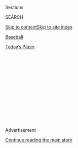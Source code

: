 <div id="app">

<div>

<div>

<div>

<div class="NYTAppHideMasthead css-1q2w90k e1suatyy0">

<div class="section css-ui9rw0 e1suatyy2">

<div class="css-eph4ug er09x8g0">

<div class="css-6n7j50">

</div>

<span class="css-1dv1kvn">Sections</span>

<div class="css-10488qs">

<span class="css-1dv1kvn">SEARCH</span>

</div>

[Skip to content](#site-content)[Skip to site
index](#site-index)

</div>

<div id="masthead-section-label" class="css-1wr3we4 eaxe0e00">

[Baseball](https://www.nytimes3xbfgragh.onion/section/sports/baseball)

</div>

<div class="css-10698na e1huz5gh0">

</div>

</div>

<div id="masthead-bar-one" class="section hasLinks css-15hmgas e1csuq9d3">

<div class="css-uqyvli e1csuq9d0">

</div>

<div class="css-1uqjmks e1csuq9d1">

</div>

<div class="css-9e9ivx">

[](https://myaccount.nytimes3xbfgragh.onion/auth/login?response_type=cookie&client_id=vi)

</div>

<div class="css-1bvtpon e1csuq9d2">

[Today’s
Paper](https://www.nytimes3xbfgragh.onion/section/todayspaper)

</div>

</div>

</div>

</div>

<div data-aria-hidden="false">

<div id="site-content" data-role="main">

<div>

<div class="css-1aor85t" style="opacity:0.000000001;z-index:-1;visibility:hidden">

<div class="css-1hqnpie">

<div class="css-epjblv">

<span class="css-17xtcya">[Baseball](/section/sports/baseball)</span><span class="css-x15j1o">|</span><span class="css-fwqvlz">Mets’
Yoenis Cespedes Opts Out of 2020
Season</span>

</div>

<div class="css-k008qs">

<div class="css-1iwv8en">

<span class="css-18z7m18"></span>

<div>

</div>

</div>

<span class="css-1n6z4y">https://nyti.ms/2EMDzN3</span>

<div class="css-1705lsu">

<div class="css-4xjgmj">

<div class="css-4skfbu" data-role="toolbar" data-aria-label="Social Media Share buttons, Save button, and Comments Panel with current comment count" data-testid="share-tools">

  - 
  - 
  - 
  - 
    
    <div class="css-6n7j50">
    
    </div>

  - 

</div>

</div>

</div>

</div>

</div>

</div>

<div id="NYT_TOP_BANNER_REGION" class="css-13pd83m">

</div>

<div id="top-wrapper" class="css-1sy8kpn">

<div id="top-slug" class="css-l9onyx">

Advertisement

</div>

[Continue reading the main
story](#after-top)

<div class="ad top-wrapper" style="text-align:center;height:100%;display:block;min-height:250px">

<div id="top" class="place-ad" data-position="top" data-size-key="top">

</div>

</div>

<div id="after-top">

</div>

</div>

<div>

<div id="sponsor-wrapper" class="css-1hyfx7x">

<div id="sponsor-slug" class="css-19vbshk">

Supported by

</div>

[Continue reading the main
story](#after-sponsor)

<div id="sponsor" class="ad sponsor-wrapper" style="text-align:center;height:100%;display:block">

</div>

<div id="after-sponsor">

</div>

</div>

<div class="css-186x18t">

</div>

<div class="css-1vkm6nb ehdk2mb0">

# Mets’ Yoenis Cespedes Opts Out of 2020 Season

</div>

Cespedes had failed to show up to the ballpark in Atlanta for the Mets’
game against the Braves on Sunday, and the team did not know his
whereabouts. After the game, they announced his decision to opt out.

<div class="css-79elbk" data-testid="photoviewer-wrapper">

<div class="css-z3e15g" data-testid="photoviewer-wrapper-hidden">

</div>

<div class="css-1a48zt4 ehw59r15" data-testid="photoviewer-children">

![<span class="css-16f3y1r e13ogyst0" data-aria-hidden="true">Mets
outfielder Yoenis Cespedes was batting .161 in eight games this
season.</span><span class="css-cnj6d5 e1z0qqy90" itemprop="copyrightHolder"><span class="css-1ly73wi e1tej78p0">Credit...</span><span><span>Ben
Solomon for The New York
Times</span></span></span>](https://static01.graylady3jvrrxbe.onion/images/2020/08/03/sports/03mlb-mets/merlin_175098162_6c436e44-6d02-4c9a-b3f9-841674e870b0-articleLarge.jpg?quality=75&auto=webp&disable=upscale)

</div>

</div>

<div class="css-18e8msd">

<div class="css-vp77d3 epjyd6m0">

<div class="css-1baulvz">

By <span class="css-1baulvz last-byline" itemprop="name">Kevin
Armstrong</span>

</div>

</div>

  - 
    
    <div class="css-ld3wwf e16638kd2">
    
    Aug. 2,
    2020
    
    </div>

  - 
    
    <div class="css-4xjgmj">
    
    <div class="css-d8bdto" data-role="toolbar" data-aria-label="Social Media Share buttons, Save button, and Comments Panel with current comment count" data-testid="share-tools">
    
      - 
      - 
      - 
      - 
        
        <div class="css-6n7j50">
        
        </div>
    
      - 
    
    </div>
    
    </div>

</div>

</div>

<div class="section meteredContent css-1r7ky0e" name="articleBody" itemprop="articleBody">

<div class="css-1fanzo5 StoryBodyCompanionColumn">

<div class="css-53u6y8">

When Mets Manager Luis Rojas realized Yoenis Cespedes, one of his most
powerful hitters, was not at the ballpark in Atlanta on Sunday morning,
he sent his outfielder a text message and followed with a phone call.
Cespedes did not reply.

The Mets then sent a security detail to the team hotel. Cespedes was not
there, and his belongings were gone, too.

Hours later, the Mets learned from Cespedes’s agent that the player was
healthy and not in danger, but that he had decided to opt out of the
2020 season for what General Manager Brodie Van Wagenen called
“Covid-related reasons.”

“It was surprising, without question,” Van Wagenen said of Cespedes’s
decision after the Mets’ 4-0 loss to the Braves.

</div>

</div>

<div class="css-1fanzo5 StoryBodyCompanionColumn">

<div class="css-53u6y8">

For the Mets (3-7), it was one more blow on a day that ended with a
fifth consecutive defeat. As concerns about coronavirus outbreaks among
the Miami Marlins and St. Louis Cardinals have forced players to
reconsider plans to play a 60-game season, Cespedes became the 19th
major leaguer to opt out, according to Baseball America. He was the
first Mets player to do so.

Cespedes, 34, had been expected to provide power to the Mets this
season. After missing the majority of the last two seasons with a
variety of injuries, he hit a home run in the season opener this year to
propel the Mets to a 1-0 win over the Braves. It was his first home run
since his previous major league game, on July 20, 2018.

But he struggled in the days since, hitting .161 with two homers over
all. On Saturday, Rojas noted that Cespedes was on the first bus to the
stadium, and the manager talked to him about progressing to the point of
playing left field after starting the season as a designated hitter,
which is being used in both the American and National Leagues this year.
In that night’s game, Cespedes struck out twice, finished 0 for 4 and
left five runners on base in a 7-1 loss. Rojas said he did not speak to
Cespedes afterward and had not told Cespedes he would not be in the
lineup on Sunday.

“We felt with him, the more at-bats he got the more ready he was going
to be,” said Rojas, who did not learn about Cespedes’s decision to opt
out until after Sunday’s game. “No conversations about diminishing
playing time or anything like that.”

Rojas did not believe his players or coaches would look at Cespedes, an
All-Star in 2014 and 2016, any differently because of his decision.

</div>

</div>

<div class="css-1fanzo5 StoryBodyCompanionColumn">

<div class="css-53u6y8">

“Everyone on this team looks up to Cespedes because of his ability to
play the game and what he has done and the way he carries himself in the
clubhouse,” Rojas said. “Everyone has a good relationship with him. I’m
sure I wasn’t the only one who was texting him trying to find out where
he was
pregame.”

<div id="NYT_MAIN_CONTENT_2_REGION" class="css-9tf9ac">

<div>

<div id="styln-prism-freeform-1595872471455" class="section interactive-content interactive-size-medium css-1ftcdic">

<div class="css-17ih8de interactive-body">

<div id="prism-freeform-block-29614" class="css-19mumt8" data-role="complementary" data-storyline="The Games Resume" data-truncated="false" tabindex="0">

<div class="css-a8d9oz">

<div>

### The Games Resume

#### Sports and the Virus

Updated Aug. 4, 2020

Here’s what’s happening as the world of sports slowly comes back to
life:

  -   - As the virus spreads through baseball, [so does
        frustration](https://www.nytimes3xbfgragh.onion/2020/08/03/sports/baseball/mlb-coronavirus-outbreak.html?action=click&pgtype=Article&state=default&region=MAIN_CONTENT_2&context=storylines_keepup).
        Series have been postponed, teams have been quarantined and road
        trips have been rerouted in a season that has been defined above
        all by its precariousness.
      - On all but the two biggest courts, automated line calls [will
        replace human
        judges](https://www.nytimes3xbfgragh.onion/2020/08/03/sports/tennis/us-open-hawkeye-line-judges.html?action=click&pgtype=Article&state=default&region=MAIN_CONTENT_2&context=storylines_keepup)
        at the U.S. Open to reduce the number of people on site during
        the pandemic.
      - Mets star Yoenis Cespedes is healthy, but [has decided to opt
        out](https://www.nytimes3xbfgragh.onion/2020/08/02/sports/baseball/Yoenis-cespedes-opt-out-rule.html?action=click&pgtype=Article&state=default&region=MAIN_CONTENT_2&context=storylines_keepup)
        of the 2020 baseball season for Covid-related reasons.

<div id="styln-survey-component-29614" class="styln-survey-component">

</div>

</div>

</div>

</div>

</div>

</div>

</div>

</div>

But Saturday’s game may end up being Cespedes’s final one as a Met. His
four-year contract expires after this season. The Mets acquired him from
the Detroit Tigers just before the trade deadline in 2015 and rode his
bat to the World Series before falling to the Kansas City Royals. That
off-season, he signed a three-year contract worth $75 million to remain
a Met. He exercised his opt-out clause the next winter after hitting 31
home runs and having 86 R.B.I.

Injuries followed. He had surgeries on both his heels and had what Van
Wagenen described as a “violent” fall on his ranch in Florida while
rehabilitating.

Still, Van Wagenen, who negotiated Cespedes’s contract with the Mets
when he was a player agent, expressed disappointment that the team and
its fans had not been able to see a healthier Cespedes for a longer
period of time.

Cespedes was viewed as the perfect complement to Pete Alonso, the
reigning rookie of the year in the National League, as well as Jeff
McNeil, a utility fielder who emerged as the team’s most consistent
hitter and made the All-Star team last season during Cespedes’s absence.

Earlier Sunday, the Mets traded right-hander Jordan Humphreys to the
Giants for Billy Hamilton, a defensive-minded outfielder.

After the game Sunday, the Mets were already trying to look forward.
Jacob deGrom, the team’s ace, was scheduled to pitch Monday in Atlanta.

“As we pick up the pieces here now, it’s a matter of going forward,” Van
Wagenen said.

</div>

</div>

<div>

</div>

</div>

<div>

</div>

<div>

</div>

<div>

</div>

<div>

<div id="bottom-wrapper" class="css-1ede5it">

<div id="bottom-slug" class="css-l9onyx">

Advertisement

</div>

[Continue reading the main
story](#after-bottom)

<div id="bottom" class="ad bottom-wrapper" style="text-align:center;height:100%;display:block;min-height:90px">

</div>

<div id="after-bottom">

</div>

</div>

</div>

</div>

</div>

## Site Index

<div>

</div>

## Site Information Navigation

  - [© <span>2020</span> <span>The New York Times
    Company</span>](https://help.nytimes3xbfgragh.onion/hc/en-us/articles/115014792127-Copyright-notice)

<!-- end list -->

  - [NYTCo](https://www.nytco.com/)
  - [Contact
    Us](https://help.nytimes3xbfgragh.onion/hc/en-us/articles/115015385887-Contact-Us)
  - [Work with us](https://www.nytco.com/careers/)
  - [Advertise](https://nytmediakit.com/)
  - [T Brand Studio](http://www.tbrandstudio.com/)
  - [Your Ad
    Choices](https://www.nytimes3xbfgragh.onion/privacy/cookie-policy#how-do-i-manage-trackers)
  - [Privacy](https://www.nytimes3xbfgragh.onion/privacy)
  - [Terms of
    Service](https://help.nytimes3xbfgragh.onion/hc/en-us/articles/115014893428-Terms-of-service)
  - [Terms of
    Sale](https://help.nytimes3xbfgragh.onion/hc/en-us/articles/115014893968-Terms-of-sale)
  - [Site
    Map](https://spiderbites.nytimes3xbfgragh.onion)
  - [Help](https://help.nytimes3xbfgragh.onion/hc/en-us)
  - [Subscriptions](https://www.nytimes3xbfgragh.onion/subscription?campaignId=37WXW)

</div>

</div>

</div>

</div>
